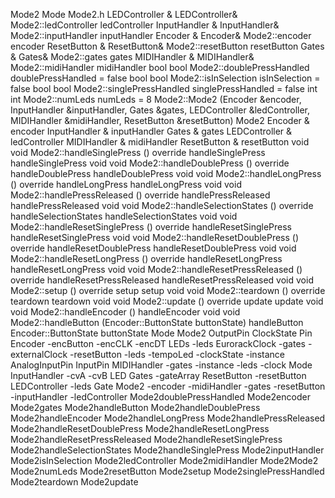 Mode2 Mode Mode2.h LEDController & LEDController& Mode2::ledController
ledController InputHandler & InputHandler& Mode2::inputHandler
inputHandler Encoder & Encoder& Mode2::encoder encoder ResetButton &
ResetButton& Mode2::resetButton resetButton Gates & Gates& Mode2::gates
gates MIDIHandler & MIDIHandler& Mode2::midiHandler midiHandler bool
bool Mode2::doublePressHandled doublePressHandled = false bool bool
Mode2::isInSelection isInSelection = false bool bool
Mode2::singlePressHandled singlePressHandled = false int int
Mode2::numLeds numLeds = 8 Mode2::Mode2 (Encoder &encoder, InputHandler
&inputHandler, Gates &gates, LEDController &ledController, MIDIHandler
&midiHandler, ResetButton &resetButton) Mode2 Encoder & encoder
InputHandler & inputHandler Gates & gates LEDController & ledController
MIDIHandler & midiHandler ResetButton & resetButton void void
Mode2::handleSinglePress () override handleSinglePress handleSinglePress
void void Mode2::handleDoublePress () override handleDoublePress
handleDoublePress void void Mode2::handleLongPress () override
handleLongPress handleLongPress void void Mode2::handlePressReleased ()
override handlePressReleased handlePressReleased void void
Mode2::handleSelectionStates () override handleSelectionStates
handleSelectionStates void void Mode2::handleResetSinglePress ()
override handleResetSinglePress handleResetSinglePress void void
Mode2::handleResetDoublePress () override handleResetDoublePress
handleResetDoublePress void void Mode2::handleResetLongPress () override
handleResetLongPress handleResetLongPress void void
Mode2::handleResetPressReleased () override handleResetPressReleased
handleResetPressReleased void void Mode2::setup () override setup setup
void void Mode2::teardown () override teardown teardown void void
Mode2::update () override update update void void Mode2::handleEncoder
() handleEncoder void void Mode2::handleButton (Encoder::ButtonState
buttonState) handleButton Encoder::ButtonState buttonState Mode Mode2
OutputPin ClockState Pin Encoder -encButton -encCLK -encDT LEDs -leds
EurorackClock -gates -externalClock -resetButton -leds -tempoLed
-clockState -instance AnalogInputPin InputPin MIDIHandler -gates
-instance -leds -clock Mode InputHandler -cvA -cvB LED Gates -gateArray
ResetButton -resetButton LEDController -leds Gate Mode2 -encoder
-midiHandler -gates -resetButton -inputHandler -ledController
Mode2doublePressHandled Mode2encoder Mode2gates Mode2handleButton
Mode2handleDoublePress Mode2handleEncoder Mode2handleLongPress
Mode2handlePressReleased Mode2handleResetDoublePress
Mode2handleResetLongPress Mode2handleResetPressReleased
Mode2handleResetSinglePress Mode2handleSelectionStates
Mode2handleSinglePress Mode2inputHandler Mode2isInSelection
Mode2ledController Mode2midiHandler Mode2Mode2 Mode2numLeds
Mode2resetButton Mode2setup Mode2singlePressHandled Mode2teardown
Mode2update
